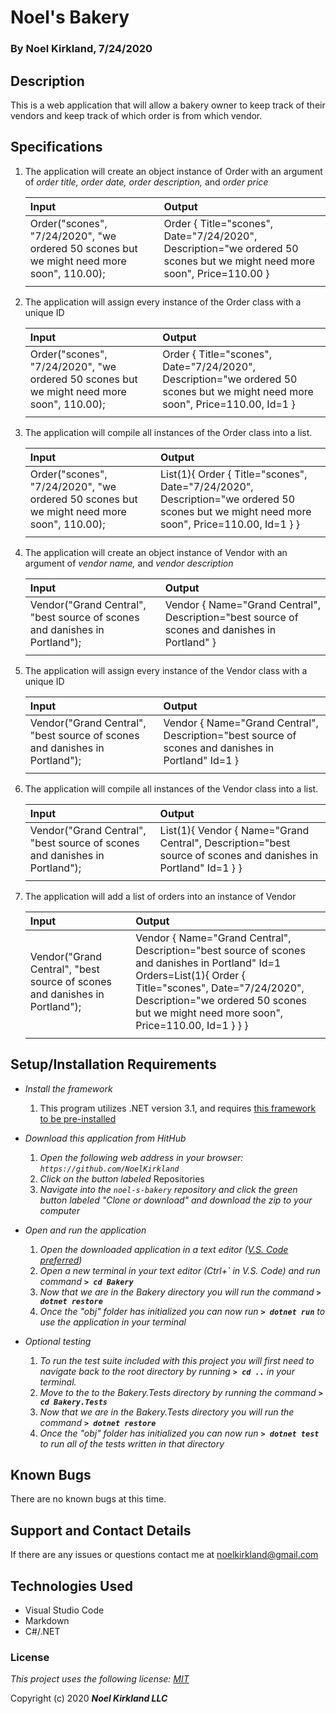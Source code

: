 # Noel's Bakery

### By Noel Kirkland, 7/24/2020

## Description

This is a web application that will allow a bakery owner to keep track of their vendors and keep track of which order is from which vendor.

## Specifications

1. The application will create an object instance of Order with an argument of _order title,_ _order date,_ _order description,_ and _order price_

    | Input | Output |
    | :--- | :--- |
    | Order("scones", "7/24/2020", "we ordered 50 scones but we might need more soon", 110.00); | Order { Title="scones", Date="7/24/2020", Description="we ordered 50 scones but we might need more soon", Price=110.00 } |
    |||

2. The application will assign every instance of the Order class with a unique ID

    | Input | Output |
    | :--- | :--- |
    | Order("scones", "7/24/2020", "we ordered 50 scones but we might need more soon", 110.00); | Order { Title="scones", Date="7/24/2020", Description="we ordered 50 scones but we might need more soon", Price=110.00, Id=1 } |
    |||

3. The application will compile all instances of the Order class into a list.

    | Input | Output |
    | :--- | :--- |
    | Order("scones", "7/24/2020", "we ordered 50 scones but we might need more soon", 110.00); | List<Order>(1){ Order { Title="scones", Date="7/24/2020", Description="we ordered 50 scones but we might need more soon", Price=110.00, Id=1 } } |
    |||


4. The application will create an object instance of Vendor with an argument of _vendor name,_ and _vendor description_

    | Input | Output |
    | :--- | :--- |
    | Vendor("Grand Central", "best source of scones and danishes in Portland"); | Vendor { Name="Grand Central", Description="best source of scones and danishes in Portland" } |
    |||

5. The application will assign every instance of the Vendor class with a unique ID

    | Input | Output |
    | :--- | :--- |
    | Vendor("Grand Central", "best source of scones and danishes in Portland"); | Vendor { Name="Grand Central", Description="best source of scones and danishes in Portland" Id=1 } |
    |||

6. The application will compile all instances of the Vendor class into a list.

    | Input | Output |
    | :--- | :--- |
    | Vendor("Grand Central", "best source of scones and danishes in Portland"); | List<Vendor>(1){ Vendor { Name="Grand Central", Description="best source of scones and danishes in Portland" Id=1 } } |
    |||

7. The application will add a list of orders into an instance of Vendor

    | Input | Output |
    | :--- | :--- |
    | Vendor("Grand Central", "best source of scones and danishes in Portland"); | Vendor { Name="Grand Central", Description="best source of scones and danishes in Portland" Id=1 Orders=List<Order>(1){ Order { Title="scones", Date="7/24/2020", Description="we ordered 50 scones but we might need more soon", Price=110.00, Id=1 } } } |
    |||

## Setup/Installation Requirements

* _Install the framework_
  1. This program utilizes .NET version 3.1, and requires [this framework to be pre-installed](https://dotnet.microsoft.com/download/dotnet-core/3.1)

* _Download this application from HitHub_
  1. _Open the following web address in your browser: `https://github.com/NoelKirkland`_
  2. _Click on the button labeled_ Repositories
  3. _Navigate into the `noel-s-bakery` repository and click the green button labeled "Clone or download" and download the zip to your computer_

* _Open and run the application_
  1. _Open the downloaded application in a text editor ([V.S. Code preferred](https://code.visualstudio.com/))_
  2. _Open a new terminal in your text editor (Ctrl+\` in V.S. Code) and run command **`> cd Bakery`**_
  3. _Now that we are in the Bakery directory you will run the command **`> dotnet restore`**_
  4. _Once the "obj" folder has initialized you can now run **`> dotnet run`** to use the application in your terminal_

* _Optional testing_
  1. _To run the test suite included with this project you will first need to navigate back to the root directory by running **`> cd ..`** in your terminal._
  2. _Move to the to the Bakery.Tests directory by running the command **`> cd Bakery.Tests`**_
  3. _Now that we are in the Bakery.Tests directory you will run the command **`> dotnet restore`**_
  4. _Once the "obj" folder has initialized you can now run **`> dotnet test`** to run all of the tests written in that directory_


## Known Bugs

There are no known bugs at this time.

## Support and Contact Details

If there are any issues or questions contact me at noelkirkland@gmail.com

## Technologies Used

*  Visual Studio Code
*  Markdown
*  C#/.NET


### License

*This project uses the following license: [MIT](https://opensource.org/licenses/MIT)*

Copyright (c) 2020 **_Noel Kirkland LLC_**